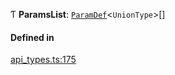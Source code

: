 Ƭ **ParamsList**: [`ParamDef`](../interfaces/ParamDef.md)<`UnionType`\>[]

#### Defined in

[api_types.ts:175](https://github.com/coda/packs-sdk/blob/main/api_types.ts#L175)
